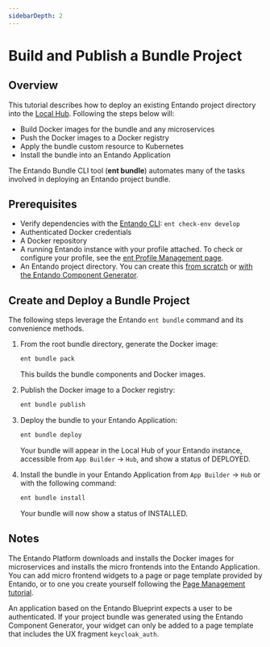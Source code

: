 ```yaml
---
sidebarDepth: 2
---
```

# Build and Publish a Bundle Project
## Overview
This tutorial describes how to deploy an existing Entando project directory into the [Local Hub](../../../docs/getting-started/concepts-overview.md#local-hub). Following the steps below will:

- Build Docker images for the bundle and any microservices
- Push the Docker images to a Docker registry
- Apply the bundle custom resource to Kubernetes
- Install the bundle into an Entando Application

The Entando Bundle CLI tool (**ent bundle**) automates many of the tasks involved in deploying an Entando project bundle.

## Prerequisites
* Verify dependencies with the [Entando CLI](../../../docs/getting-started/entando-cli.md#check-the-environment): `ent check-env develop`
* Authenticated Docker credentials
* A Docker repository
* A running Entando instance with your profile attached. To check or configure your profile, see the [ent Profile Management page](../../../docs/getting-started/ent-profile.md).
* An Entando project directory. You can create this [from scratch](./publish-simple-bundle.md) or [with the Entando Component Generator](../ms/generate-microservices-and-micro-frontends.md).

## Create and Deploy a Bundle Project

The following steps leverage the Entando `ent bundle` command and its convenience methods.

1. From the root bundle directory, generate the Docker image:
   ``` sh
   ent bundle pack
   ```
   This builds the bundle components and Docker images.

2. Publish the Docker image to a Docker registry:
   ``` sh
   ent bundle publish
   ```

3. Deploy the bundle to your Entando Application:
   ``` sh
   ent bundle deploy
   ```
   Your bundle will appear in the Local Hub of your Entando instance, accessible from `App Builder` → `Hub`, and show a status of DEPLOYED.

4. Install the bundle in your Entando Application from `App Builder` → `Hub` or with the following command:
   ``` sh
   ent bundle install
   ```
   Your bundle will now show a status of INSTALLED. 

## Notes

The Entando Platform downloads and installs the Docker images for microservices and installs the micro frontends into the Entando Application. You can add micro frontend widgets to a page or page template provided by Entando, or to one you create yourself following the [Page Management tutorial](../../compose/page-management.md). 

An application based on the Entando Blueprint expects a user to be authenticated. If your project bundle was generated using the Entando Component Generator, your widget can only be added to a page template that includes the UX fragment `keycloak_auth`.

